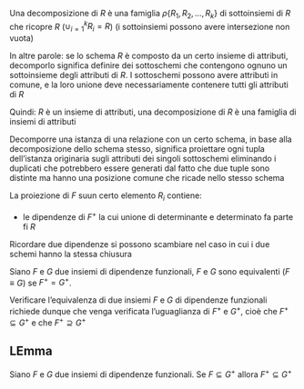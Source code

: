 Una decomposizione di $R$ è una famiglia $\rho \{R_{1},R_{2},\dots,R_{k}\}$ di sottoinsiemi di $R$ che ricopre $R$ ($\cup_{i=1}^k R_{i}=R$) (i sottoinsiemi possono avere intersezione non vuota)

In altre parole: se lo schema $R$ è composto da un certo insieme di attributi, decomporlo significa definire dei sottoschemi che contengono ognuno un sottoinsieme degli attributi di $R$. I sottoschemi possono avere attributi in comune, e la loro unione deve necessariamente contenere tutti gli attributi di $R$

Quindi: $R$ è un insieme di attributi, una decomposizione di $R$ è una famiglia di insiemi di attributi


Decomporre una istanza di una relazione con un certo schema, in base alla decomposizione dello schema stesso, significa proiettare ogni tupla dell’istanza originaria sugli attributi dei singoli sottoschemi eliminando i duplicati che potrebbero essere generati dal fatto che due tuple sono distinte ma hanno una posizione comune che ricade nello stesso schema

La proiezione di $F$ suun certo elemento $R_{i}$ contiene:
- le dipendenze di $F^+$ la cui unione di determinante e determinato fa parte fi $R$

Ricordare due dipendenze si possono scambiare nel caso in cui i due schemi hanno la stessa chiusura


Siano $F$ e $G$ due insiemi di dipendenze funzionali, $F$ e $G$ sono equivalenti ($F\equiv G$) se $F^+=G^+$. 


Verificare l’equivalenza di due insiemi $F$ e $G$ di dipendenze funzionali richiede dunque che venga verificata l’uguaglianza di $F^+$ e $G^+$, cioè che $F^+\subseteq G^+$ e che $F^+\supseteq G^+$


## LEmma
Siano $F$ e $G$ due insiemi di dipendenze funzionali. Se $F\subseteq G^+$ allora $F^+\subseteq G^+$
